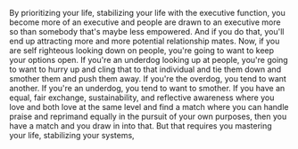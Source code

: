  By prioritizing your life, stabilizing your life with the executive function, you become more of an executive and people are drawn to an executive more so than somebody that's maybe less empowered. And if you do that, you'll end up attracting more and more potential relationship mates. Now, if you are self righteous looking down on people, you're going to want to keep your options open. If you're an underdog looking up at people, you're going to want to hurry up and cling that to that individual and tie them down and smother them and push them away. If you're the overdog, you tend to want another. If you're an underdog, you tend to want to smother. If you have an equal, fair exchange, sustainability, and reflective awareness where you love and both love at the same level and find a match where you can handle praise and reprimand equally in the pursuit of your own purposes, then you have a match and you draw in into that. But that requires you mastering your life, stabilizing your systems,